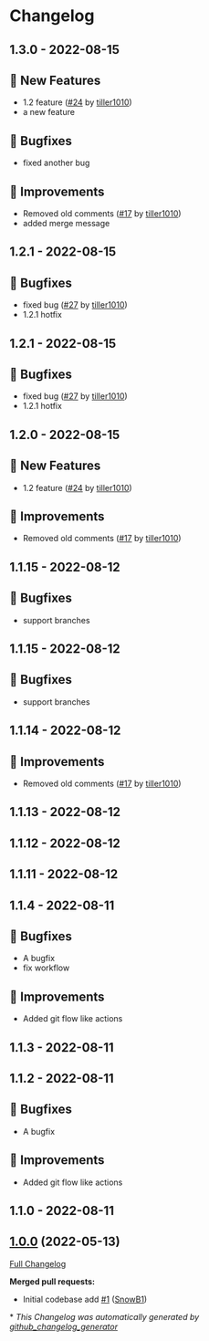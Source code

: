 # Changelog

## 1.3.0 - 2022-08-15
## 🎉 New Features
- 1.2 feature ([#24](https://github.com/tiller1010/silverstripe-spam-module/pull/24) by [tiller1010](https://github.com/tiller1010))
- a new feature

## 🐛 Bugfixes
- fixed another bug

## 🔨 Improvements
- Removed old comments ([#17](https://github.com/tiller1010/silverstripe-spam-module/pull/17) by [tiller1010](https://github.com/tiller1010))
- added merge message



## 1.2.1 - 2022-08-15
## 🐛 Bugfixes
- fixed bug ([#27](https://github.com/tiller1010/silverstripe-spam-module/pull/27) by [tiller1010](https://github.com/tiller1010))
- 1.2.1 hotfix



## 1.2.1 - 2022-08-15
## 🐛 Bugfixes
- fixed bug ([#27](https://github.com/tiller1010/silverstripe-spam-module/pull/27) by [tiller1010](https://github.com/tiller1010))
- 1.2.1 hotfix



## 1.2.0 - 2022-08-15
## 🎉 New Features
- 1.2 feature ([#24](https://github.com/tiller1010/silverstripe-spam-module/pull/24) by [tiller1010](https://github.com/tiller1010))

## 🔨 Improvements
- Removed old comments ([#17](https://github.com/tiller1010/silverstripe-spam-module/pull/17) by [tiller1010](https://github.com/tiller1010))



## 1.1.15 - 2022-08-12
## 🐛 Bugfixes
- support branches



## 1.1.15 - 2022-08-12
## 🐛 Bugfixes
- support branches



## 1.1.14 - 2022-08-12
## 🔨 Improvements
- Removed old comments ([#17](https://github.com/tiller1010/silverstripe-spam-module/pull/17) by [tiller1010](https://github.com/tiller1010))



## 1.1.13 - 2022-08-12




## 1.1.12 - 2022-08-12




## 1.1.11 - 2022-08-12




## 1.1.4 - 2022-08-11
## 🐛 Bugfixes
- A bugfix
- fix workflow

## 🔨 Improvements
- Added git flow like actions



## 1.1.3 - 2022-08-11




## 1.1.2 - 2022-08-11
## 🐛 Bugfixes
- A bugfix

## 🔨 Improvements
- Added git flow like actions



## 1.1.0 - 2022-08-11




## [1.0.0](https://github.com/werkbot/silverstripe-spam-module/tree/1.0.0) (2022-05-13)

[Full Changelog](https://github.com/werkbot/silverstripe-spam-module/compare/d7346faab2d0f69509d4aa70aa311fa45c1fc77c...1.0.0)

**Merged pull requests:**

- Initial codebase add [\#1](https://github.com/werkbot/silverstripe-spam-module/pull/1) ([SnowB1](https://github.com/SnowB1))



\* *This Changelog was automatically generated by [github_changelog_generator](https://github.com/github-changelog-generator/github-changelog-generator)*
